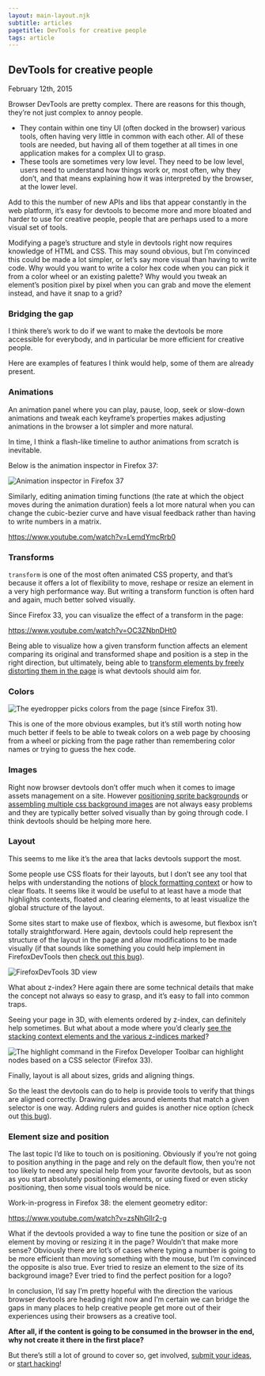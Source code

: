 ```yaml
---
layout: main-layout.njk
subtitle: articles
pagetitle: DevTools for creative people
tags: article
---
```

## DevTools for creative people

<time datetime="2015-02-12">February 12th, 2015</time>

Browser DevTools are pretty complex. There are reasons for this though, they’re not just complex to annoy people.

* They contain within one tiny UI (often docked in the browser) various tools, often having very little in common with each other. All of these tools are needed, but having all of them together at all times in one application makes for a complex UI to grasp.
* These tools are sometimes very low level. They need to be low level, users need to understand how things work or, most often, why they don’t, and that means explaining how it was interpreted by the browser, at the lower level.

Add to this the number of new APIs and libs that appear constantly in the web platform, it’s easy for devtools to become more and more bloated and harder to use for creative people, people that are perhaps used to a more visual set of tools.

Modifying a page’s structure and style in devtools right now requires knowledge of HTML and CSS. This may sound obvious, but I’m convinced this could be made a lot simpler, or let’s say more visual than having to write code. Why would you want to write a color hex code when you can pick it from a color wheel or an existing palette? Why would you tweak an element’s position pixel by pixel when you can grab and move the element instead, and have it snap to a grid?

### Bridging the gap

I think there’s work to do if we want to make the devtools be more accessible for everybody, and in particular be more efficient for creative people.

Here are examples of features I think would help, some of them are already present.

### Animations

An animation panel where you can play, pause, loop, seek or slow-down animations and tweak each keyframe’s properties makes adjusting animations in the browser a lot simpler and more natural.

In time, I think a flash-like timeline to author animations from scratch is inevitable.

Below is the animation inspector in Firefox 37:

![Animation inspector in Firefox 37](/assets/animation-inspector.png)

Similarly, editing animation timing functions (the rate at which the object moves during the animation duration) feels a lot more natural when you can change the cubic-bezier curve and have visual feedback rather than having to write numbers in a matrix.

https://www.youtube.com/watch?v=LemdYmcRrb0

### Transforms

`transform` is one of the most often animated CSS property, and that’s because it offers a lot of flexibility to move, reshape or resize an element in a very high performance way. But writing a transform function is often hard and again, much better solved visually.

Since Firefox 33, you can visualize the effect of a transform in the page:

https://www.youtube.com/watch?v=OC3ZNbnDHt0

Being able to visualize how a given transform function affects an element comparing its original and transformed shape and position is a step in the right direction, but ultimately, being able to [transform elements by freely distorting them in the page](http://codepen.io/fta/full/ifnqH/) is what devtools should aim for.

### Colors

![The eyedropper picks colors from the page (since Firefox 31).](/assets/eyedropper.png)

This is one of the more obvious examples, but it’s still worth noting how much better if feels to be able to tweak colors on a web page by choosing from a wheel or picking from the page rather than remembering color names or trying to guess the hex code.

### Images

Right now browser devtools don’t offer much when it comes to image assets management on a site. However [positioning sprite backgrounds](https://bugzilla.mozilla.org/show_bug.cgi?id=1108288) or [assembling multiple css background images](https://bugzilla.mozilla.org/show_bug.cgi?id=1130761) are not always easy problems and they are typically better solved visually than by going through code.
I think devtools should be helping more here.

### Layout

This seems to me like it’s the area that lacks devtools support the most.

Some people use CSS floats for their layouts, but I don’t see any tool that helps with understanding the notions of [block formatting context](https://developer.mozilla.org/en-US/docs/Web/Guide/CSS/Block_formatting_context) or how to clear floats. It seems like it would be useful to at least have a mode that highlights contexts, floated and clearing elements, to at least visualize the global structure of the layout.

Some sites start to make use of flexbox, which is awesome, but flexbox isn’t totally straightforward. Here again, devtools could help represent the structure of the layout in the page and allow modifications to be made visually (if that sounds like something you could help implement in FirefoxDevTools then [check out this bug](https://bugzilla.mozilla.org/show_bug.cgi?id=1114973)).

![FirefoxDevTools 3D view](/assets/3d-view-firefox.png)

What about z-index? Here again there are some technical details that make the concept not always so easy to grasp, and it’s easy to fall into common traps.

Seeing your page in 3D, with elements ordered by z-index, can definitely help sometimes.
But what about a mode where you’d clearly [see the stacking context elements and the various z-indices marked](https://bugzilla.mozilla.org/show_bug.cgi?id=948364)?

![The `highlight` command in the Firefox Developer Toolbar can highlight nodes based on a CSS selector (Firefox 33).](/assets/highlight-css-selectors.png)

Finally, layout is all about sizes, grids and aligning things.

So the least the devtools can do to help is provide tools to verify that things are aligned correctly.
Drawing guides around elements that match a given selector is one way.
Adding rulers and guides is another nice option (check out [this bug](https://bugzilla.mozilla.org/show_bug.cgi?id=1089240)).

### Element size and position

The last topic I’d like to touch on is positioning. Obviously if you’re not going to position anything in the page and rely on the default flow, then you’re not too likely to need any special help from your favorite devtools, but as soon as you start absolutely positioning elements, or using fixed or even sticky positioning, then some visual tools would be nice.

Work-in-progress in Firefox 38: the element geometry editor:

https://www.youtube.com/watch?v=zsNhGllr2-g

What if the devtools provided a way to fine tune the position or size of an element by moving or resizing it in the page? Wouldn’t that make more sense?
Obviously there are lot’s of cases where typing a number is going to be more efficient than moving something with the mouse, but I’m convinced the opposite is also true. Ever tried to resize an element to the size of its background image? Ever tried to find the perfect position for a logo?

In conclusion, I’d say I’m pretty hopeful with the direction the various browser devtools are heading right now and I’m certain we can bridge the gaps in many places to help creative people get more out of their experiences using their browsers as a creative tool.

**After all, if the content is going to be consumed in the browser in the end, why not create it there in the first place?**

But there’s still a lot of ground to cover so, get involved, [submit your ideas](http://ffdevtools.uservoice.com/), or [start hacking](https://wiki.mozilla.org/DevTools/GetInvolved)!
